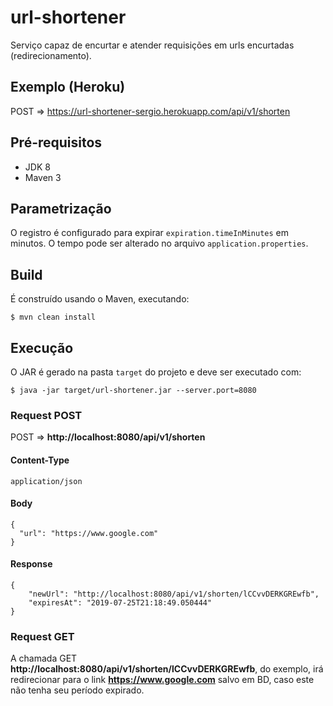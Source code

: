 # url-shortener

Serviço capaz de encurtar e atender requisições em urls encurtadas (redirecionamento).

## Exemplo (Heroku)

POST => https://url-shortener-sergio.herokuapp.com/api/v1/shorten

## Pré-requisitos

* JDK 8
* Maven 3

## Parametrização

O registro é configurado para expirar `expiration.timeInMinutes` em minutos. O tempo pode ser alterado no arquivo `application.properties`.


## Build
É construído usando o Maven, executando:

```$ mvn clean install```

## Execução
O JAR é gerado na pasta `target` do projeto e deve ser executado com:

```$ java -jar target/url-shortener.jar --server.port=8080```


### Request POST

POST => __http://localhost:8080/api/v1/shorten__

#### Content-Type

`application/json`

#### Body

```
{
  "url": "https://www.google.com"
}
```

#### Response

```
{
    "newUrl": "http://localhost:8080/api/v1/shorten/lCCvvDERKGREwfb",
    "expiresAt": "2019-07-25T21:18:49.050444"
}
```


### Request GET

A chamada GET __http://localhost:8080/api/v1/shorten/lCCvvDERKGREwfb__, do exemplo, irá redirecionar para o link __https://www.google.com__ salvo em BD, caso este não tenha seu período expirado.


